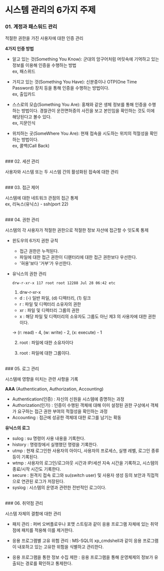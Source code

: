 # 시스템 관리의 6가지 주제

### 01. 계정과 패스워드 관리

  적절한 권한을 가진 사용자에 대한 인증 관리

  **4가지 인증 방법**

  - 알고 있는 것(Something You Know): 군대의 암구어처럼 머릿속에 기억하고 있는 정보를 이용해 인증을 수행하는 방법 <br>
  ex, 패스위드

  - 가지고 있는 것(Something You Have): 신분증이나 OTP(One Time Password) 장치 등을 통해 인증을 수행하는 방법이다. <br>
  ex, 출입카드

  - 스스로의 모습(Something You Are): 홍채와 같은 생체 정보를 통해 인증을 수행하는 방법이다. 경찰관이 운전면허증의 사진을 보고 본인임을 확인하는 것도 이에 해당된다고 볼수 있다. <br>
  ex, 지문인식

  - 위치하는 곳(SomeWhere You Are): 현재 접속을 시도하는 위치의 적절성을 확인하는 방법이다. <br>
  ex, 콜백(Call Back)

<br>
### 02. 세션 관리

  사용자와 시스템 또는 두 시스템 간의 활성화된 접속에 대한 관리


<br>
### 03. 접근 제어

  시스템에 대한 네트워크 관점의 접근 통제 <br>
  ex, 리눅스(유닉스) - ssh(port 22)


<br>
### 04. 권한 관리

  시스템의 각 사용자가 적절한 권한으로 적절한 정보 자산에 접근할 수 잇도록 통제

  - 윈도우의 6가지 권한 규칙

    - 접근 권한은 누적된다.
    - 파일에 대한 접근 권한이 디렏터리에 대한 접근 권한보다 우선한다.
    - '혀용'보다 '거부'가 우선한다.

  - 유닉스의 권한 관리

    ```
    drw-r-xr-x 117 root root 12288 Jul 28 06:42 etc
    ```

    01. drw-r-xr-x

      - d : (-) 일반 파일, (d) 디렉터리, (1) 링크
      - r : 파일 및 디렉터리 소유자의 권한
      - xr : 파일 및 디렉터리 그룹의 권한
      - x : 해당 파일 및 디렉터리의 소유자도 그룹도 아닌 제3 의 사용자에 대한 권한이다.

      -> (r: read) - 4, (w: write) - 2, (x: execute) - 1

    02. root : 파일에 대한 소유자이다

    03. root : 파일에 대한 그룹이다.


<br>
### 05. 로그 관리

  시스템에 영향을 미치는 관련 사항을 기록

  **AAA** (Authentication, Authorization, Accounting)

  - Authentication(인증) : 자신의 신원을 시스템에 증명하는 과정
  - Authorization(인가) : 인증이 수행된 객체에 대해 이미 설정된 권한 구상에서 객체가 요구하는 접근 권한 부여의 적절성을 확인하는 과정
  - Accounting : 접근에 성공한 객체데 대한 로그를 남기는 확동


  **유닉스의 로그**

  - sulog : su 명령어 사용 내용을 기록한다.
  - history : 명령창에서 실행했던 명령을 기록한다.
  - utmp : 현재 로그인한 사용자의 아이디, 사용자의 프로세스, 실행 레벨, 로그인 종류 등이 기록된다.
  - wtmp : 사용자의 로그인/로그아웃 시간과 IP/세션 지속 시간을 기록하고, 시스템의 종료/시작 시간도 기록한다.
  - secure : 원격지 접속 로그와 su(switch user) 및 사용자 생성 등의 보안과 직접적으로 연관된 로그가 저장된다.
  - syslog : 시스템의 운영과 관련한 전반적인 로그이다.


<br>
### 06. 취약점 관리

  시스템 자체의 결함에 대한 관리

  - 패치 관리 : 퍼버 오버플로우나 포맷 스트링과 같이 응용 프로그램 자체에 있는 취약점에 패치를 적용해 이를 제거한다.

  - 응용 프로그램별 고유 위험 관리 : MS-SQL의 xp_cmdshell과 같이 응용 프로그램이 내포하고 있는 고유한 위험을 식별하고 관리한다.

  - 응용 프로그램을 통한 정보 수집 제한 : 응용 프로그램을 통해 운영체제의 정보가 유출되는 경로를 확인하고 통제한다.
